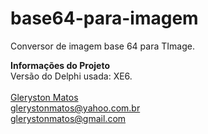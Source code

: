 # base64-para-imagem
Conversor de imagem base 64 para TImage.

<b>Informações do Projeto</b>
<br/>
Versão do Delphi usada: XE6.<br/>
<br/>
<a href="https://www.linkedin.com/in/glerystonmatos/" target="_blank">Gleryston Matos</a><br/>
glerystonmatos@yahoo.com.br<br/>
glerystonmatos@gmail.com<br/>
